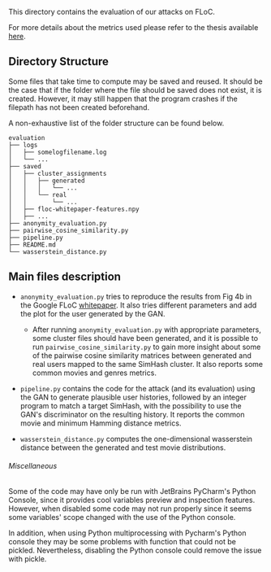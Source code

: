 This directory contains the evaluation of our attacks on FLoC.

For more details about the metrics used please refer to the thesis available [here](https://www.research-collection.ethz.ch/handle/20.500.11850/539945).

## Directory Structure

Some files that take time to compute may be saved and reused. 
It should be the case that if the folder where the file should be saved does not exist, it is created.
However, it may still happen that the program crashes if the filepath has not been created beforehand.

A non-exhaustive list of the folder structure can be found below.
``` 
evaluation
├── logs
│   ├── somelogfilename.log
│   └── ...
├── saved
│   ├── cluster_assignments
│   │   ├── generated
│   │   │   └── ...
│   │   └── real
│   │       └── ...
│   ├── floc-whitepaper-features.npy
│   ├── ...
├── anonymity_evaluation.py
├── pairwise_cosine_similarity.py
├── pipeline.py
├── README.md
└── wasserstein_distance.py
```
## Main files description

* `anonymity_evaluation.py` tries to reproduce the results from Fig 4b in the Google FLoC [whitepaper](https://github.com/google/ads-privacy/blob/master/proposals/FLoC/FLOC-Whitepaper-Google.pdf).
It also tries different parameters and add the plot for the user generated by the GAN.
  * After running `anonymity_evaluation.py` with appropriate parameters, some cluster files should have been generated, and it is possible to run `pairwise_cosine_similarity.py` to gain more insight about some of the pairwise cosine similarity matrices between generated and real users mapped to the same SimHash cluster. It also reports some common movies and genres metrics. 

* `pipeline.py` contains the code for the attack (and its evaluation) using the GAN to generate plausible user histories, followed by an integer program to match a target SimHash, with the possibility to use the GAN's discriminator on the resulting history. It reports the common movie and minimum Hamming distance metrics.

* `wasserstein_distance.py` computes the one-dimensional wasserstein distance between the generated and test movie distributions.



###### Miscellaneous
Some of the code may have only be run with JetBrains PyCharm's Python Console, since it provides cool variables preview and inspection features.
However, when disabled some code may not run properly since it seems some variables' scope changed with the use of the Python console.

In addition, when using Python multiprocessing with Pycharm's Python console they may be some problems with function that 
could not be pickled. Nevertheless, disabling the Python console could remove the issue with pickle.
